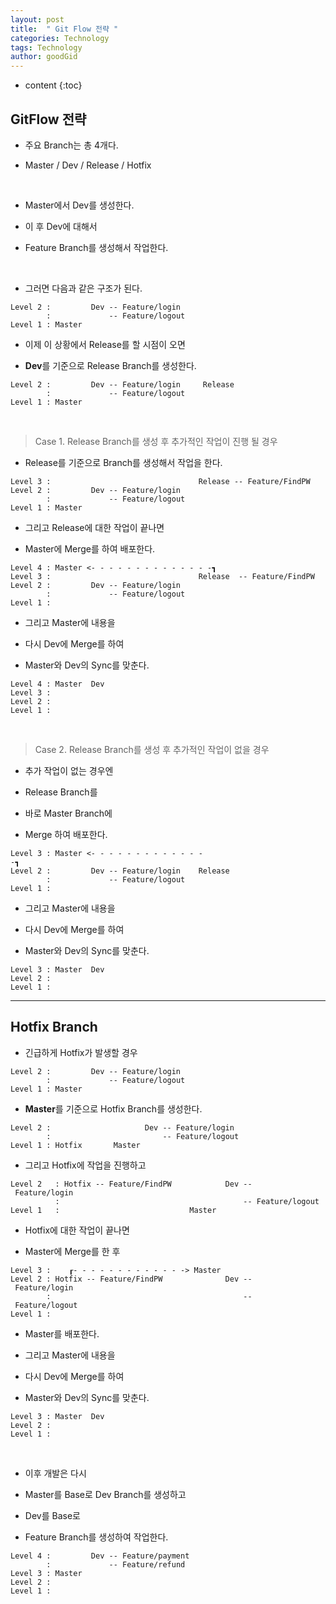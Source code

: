 ```yaml
---
layout: post
title:  " Git Flow 전략 "
categories: Technology
tags: Technology
author: goodGid
---
```

* content
{:toc}

## GitFlow 전략

* 주요 Branch는 총 4개다.

* Master / Dev / Release / Hotfix

<br>

* Master에서 Dev를 생성한다.

* 이 후 Dev에 대해서

* Feature Branch를 생성해서 작업한다.

<br>

* 그러면 다음과 같은 구조가 된다.

```
Level 2 :         Dev -- Feature/login
        :             -- Feature/logout
Level 1 : Master
```









* 이제 이 상황에서 Release를 할 시점이 오면

* **Dev**를 기준으로 Release Branch를 생성한다.


```
Level 2 :         Dev -- Feature/login     Release
        :             -- Feature/logout
Level 1 : Master
```

<br>

> Case 1. Release Branch를 생성 후 추가적인 작업이 진행 될 경우

* Release를 기준으로 Branch를 생성해서 작업을 한다.


```
Level 3 :                                 Release -- Feature/FindPW
Level 2 :         Dev -- Feature/login    
        :             -- Feature/logout
Level 1 : Master
```

* 그리고 Release에 대한 작업이 끝나면

* Master에 Merge를 하여 배포한다.


```
Level 4 : Master <- - - - - - - - - - - - - -┓
Level 3 :                                 Release  -- Feature/FindPW
Level 2 :         Dev -- Feature/login    
        :             -- Feature/logout
Level 1 : 
```

* 그리고 Master에 내용을

* 다시 Dev에 Merge를 하여

* Master와 Dev의 Sync를 맞춘다.

```
Level 4 : Master  Dev
Level 3 : 
Level 2 : 
Level 1 : 
```

<br>

> Case 2. Release Branch를 생성 후 추가적인 작업이 없을 경우 

* 추가 작업이 없는 경우엔

* Release Branch를

* 바로 Master Branch에

* Merge 하여 배포한다.

```
Level 3 : Master <- - - - - - - - - - - - - -┓                         
Level 2 :         Dev -- Feature/login    Release
        :             -- Feature/logout
Level 1 : 
```

* 그리고 Master에 내용을

* 다시 Dev에 Merge를 하여

* Master와 Dev의 Sync를 맞춘다.

```
Level 3 : Master  Dev
Level 2 : 
Level 1 : 
```

---

## Hotfix Branch

* 긴급하게 Hotfix가 발생할 경우

```
Level 2 :         Dev -- Feature/login
        :             -- Feature/logout
Level 1 : Master
```

* **Master**를 기준으로 Hotfix Branch를 생성한다.


```
Level 2 :                     Dev -- Feature/login    
        :                         -- Feature/logout
Level 1 : Hotfix       Master
```

* 그리고 Hotfix에 작업을 진행하고 

```
Level 2   : Hotfix -- Feature/FindPW            Dev -- Feature/login     
          :                                         -- Feature/logout
Level 1   :                             Master
```

* Hotfix에 대한 작업이 끝나면 

* Master에 Merge를 한 후 

```
Level 3 :    ┎- - - - - - - - - - - - -> Master
Level 2 : Hotfix -- Feature/FindPW              Dev -- Feature/login     
        :                                           -- Feature/logout                     
Level 1 : 
```

* Master를 배포한다.

* 그리고 Master에 내용을

* 다시 Dev에 Merge를 하여

* Master와 Dev의 Sync를 맞춘다.

```
Level 3 : Master  Dev
Level 2 : 
Level 1 : 
```

<br>

* 이후 개발은 다시 

* Master를 Base로 Dev Branch를 생성하고

* Dev를 Base로 

* Feature Branch를 생성하여 작업한다.


```
Level 4 :         Dev -- Feature/payment
        :             -- Feature/refund
Level 3 : Master
Level 2 : 
Level 1 : 
```
